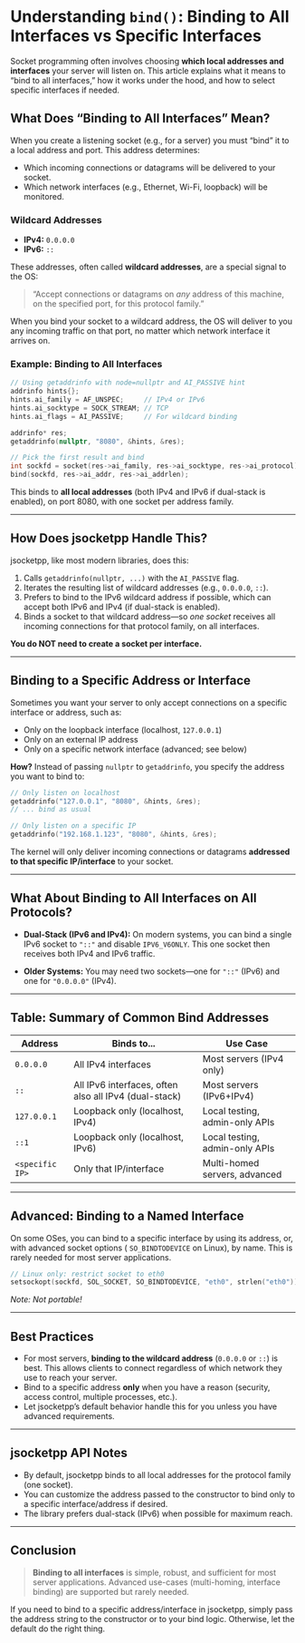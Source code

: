 # Understanding `bind()`: Binding to All Interfaces vs Specific Interfaces

<!--!
\defgroup bind_interfaces Understanding `bind()`: Binding to All Interfaces vs Specific Interfaces
\ingroup docs
\hidegroupgraph
[TOC]
-->

Socket programming often involves choosing **which local addresses and interfaces** your server will listen on. This
article explains what it means to “bind to all interfaces,” how it works under the hood, and how to select specific
interfaces if needed.

## What Does “Binding to All Interfaces” Mean?

When you create a listening socket (e.g., for a server) you must “bind” it to a local address and port. This address
determines:

- Which incoming connections or datagrams will be delivered to your socket.
- Which network interfaces (e.g., Ethernet, Wi-Fi, loopback) will be monitored.

### Wildcard Addresses

- **IPv4:** `0.0.0.0`
- **IPv6:** `::`

These addresses, often called **wildcard addresses**, are a special signal to the OS:
> “Accept connections or datagrams on *any* address of this machine, on the specified port, for this protocol family.”

When you bind your socket to a wildcard address, the OS will deliver to you any incoming traffic on that port, no matter
which network interface it arrives on.

### Example: Binding to All Interfaces

```cpp
// Using getaddrinfo with node=nullptr and AI_PASSIVE hint
addrinfo hints{};
hints.ai_family = AF_UNSPEC;     // IPv4 or IPv6
hints.ai_socktype = SOCK_STREAM; // TCP
hints.ai_flags = AI_PASSIVE;     // For wildcard binding

addrinfo* res;
getaddrinfo(nullptr, "8080", &hints, &res);

// Pick the first result and bind
int sockfd = socket(res->ai_family, res->ai_socktype, res->ai_protocol);
bind(sockfd, res->ai_addr, res->ai_addrlen);
````

This binds to **all local addresses** (both IPv4 and IPv6 if dual-stack is enabled), on port 8080, with one socket per
address family.

---

## How Does jsocketpp Handle This?

jsocketpp, like most modern libraries, does this:

1. Calls `getaddrinfo(nullptr, ...)` with the `AI_PASSIVE` flag.
2. Iterates the resulting list of wildcard addresses (e.g., `0.0.0.0`, `::`).
3. Prefers to bind to the IPv6 wildcard address if possible, which can accept both IPv6 and IPv4 (if dual-stack is
   enabled).
4. Binds a socket to that wildcard address—so *one socket* receives all incoming connections for that protocol family,
   on all interfaces.

**You do NOT need to create a socket per interface.**

---

## Binding to a Specific Address or Interface

Sometimes you want your server to only accept connections on a specific interface or address, such as:

* Only on the loopback interface (localhost, `127.0.0.1`)
* Only on an external IP address
* Only on a specific network interface (advanced; see below)

**How?**
Instead of passing `nullptr` to `getaddrinfo`, you specify the address you want to bind to:

```cpp
// Only listen on localhost
getaddrinfo("127.0.0.1", "8080", &hints, &res);
// ... bind as usual

// Only listen on a specific IP
getaddrinfo("192.168.1.123", "8080", &hints, &res);
```

The kernel will only deliver incoming connections or datagrams **addressed to that specific IP/interface** to your
socket.

---

## What About Binding to All Interfaces on All Protocols?

* **Dual-Stack (IPv6 and IPv4):**
  On modern systems, you can bind a single IPv6 socket to `"::"` and disable `IPV6_V6ONLY`.
  This one socket then receives both IPv4 and IPv6 traffic.

* **Older Systems:**
  You may need two sockets—one for `"::"` (IPv6) and one for `"0.0.0.0"` (IPv4).

---

## Table: Summary of Common Bind Addresses

| Address         | Binds to...                                           | Use Case                       |
|-----------------|-------------------------------------------------------|--------------------------------|
| `0.0.0.0`       | All IPv4 interfaces                                   | Most servers (IPv4 only)       |
| `::`            | All IPv6 interfaces, often also all IPv4 (dual-stack) | Most servers (IPv6+IPv4)       |
| `127.0.0.1`     | Loopback only (localhost, IPv4)                       | Local testing, admin-only APIs |
| `::1`           | Loopback only (localhost, IPv6)                       | Local testing, admin-only APIs |
| `<specific IP>` | Only that IP/interface                                | Multi-homed servers, advanced  |

---

## Advanced: Binding to a Named Interface

On some OSes, you can bind to a specific interface by using its address, or, with advanced socket options (
`SO_BINDTODEVICE` on Linux), by name. This is rarely needed for most server applications.

```cpp
// Linux only: restrict socket to eth0
setsockopt(sockfd, SOL_SOCKET, SO_BINDTODEVICE, "eth0", strlen("eth0"));
```

*Note: Not portable!*

---

## Best Practices

* For most servers, **binding to the wildcard address** (`0.0.0.0` or `::`) is best. This allows clients to connect
  regardless of which network they use to reach your server.
* Bind to a specific address **only** when you have a reason (security, access control, multiple processes, etc.).
* Let jsocketpp’s default behavior handle this for you unless you have advanced requirements.

---

## jsocketpp API Notes

* By default, jsocketpp binds to all local addresses for the protocol family (one socket).
* You can customize the address passed to the constructor to bind only to a specific interface/address if desired.
* The library prefers dual-stack (IPv6) when possible for maximum reach.

---

## Conclusion

> **Binding to all interfaces** is simple, robust, and sufficient for most server applications.
> Advanced use-cases (multi-homing, interface binding) are supported but rarely needed.

If you need to bind to a specific address/interface in jsocketpp, simply pass the address string to the constructor or
to your bind logic. Otherwise, let the default do the right thing.
